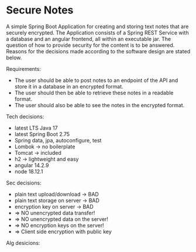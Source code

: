 # Secure Notes

A simple Spring Boot Application for creating and storing text notes that are securely encrypted.
The Application consists of a Spring REST Service with a database and an angular frontend, all within an executable jar.
The question of how to provide security for the content is to be answered.
Reasons for the decisions made according to the software design are stated below.

Requirements:
* The user should be able to post notes to an endpoint of the API and store it in a database in an encrypted format.
* The user should then be able to retrieve these notes in a readable format.
* The user should also be able to see the notes in the encrypted format.

Tech decisions:
* latest LTS Java 17
* latest Spring Boot 2.75
* Spring data, jpa, autoconfigure, test
* Lombok -> no boilerplate
* Tomcat -> included
* h2 -> lightweight and easy
* angular 14.2.9 
* node 18.12.1  

Sec decisions:
* plain text upload/download -> BAD
* plain text storage on server -> BAD
* encryption key on server -> BAD
* => NO unencrypted data transfer!
* => NO unencrypted data on the server!
* => NO encryption keys on the server!
* => Client side encryption with public key

Alg desicions:

